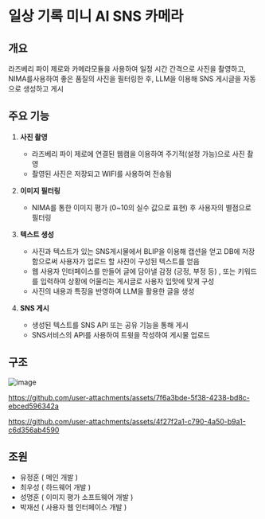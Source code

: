# 일상 기록 미니 AI SNS 카메라


## 개요

라즈베리 파이 제로와 카메라모듈을 사용하여 일정 시간 간격으로 사진을 촬영하고, NIMA를사용하여 좋은 품질의 사진을 필터링한 후, LLM을 이용해 SNS 게시글을 자동으로 생성하고 게시

## 주요 기능

1. **사진 촬영**
   - 라즈베리 파이 제로에 연결된 웹캠을 이용하여 주기적(설정 가능)으로 사진 촬영
   - 촬영된 사진은 저장되고 WIFI를 사용하여 전송됨

2. **이미지 필터링**
   - NIMA를 통한 이미지 평가 (0~10의 실수 값으로 표현) 후 사용자의 별점으로 필터링
   

3. **텍스트 생성**
   - 사진과 텍스트가 있는 SNS게시물에서 BLIP을 이용해 캡션을 얻고 DB에 저장함으로써 사용자가 업로드 할 사진이 구성된 텍스트를 얻음
   - 웹 사용자 인터페이스를 만들어 글에 담아낼 감정 (긍정, 부정 등) , 또는 키워드를 입력하여 상황에 어울리는 게시글로 사용자 입맛에 맞게 구성
   - 사진의 내용과 특징을 반영하여 LLM을 활용한 글을 생성

4. **SNS 게시**
   - 생성된 텍스트를 SNS API 또는 공유 기능을 통해 게시
   - SNS서비스의 API를 사용하여 트윗을 작성하여 게시물 업로드

## 구조
<!--![스크린샷 2024-06-20 142024](https://github.com/NooriDoori/cam/assets/112747810/dad0e2a6-3c6b-45d5-8386-f15983ea17e1)-->

<!--![image](https://github.com/user-attachments/assets/5c26c429-50da-4e99-9d8a-f854e3f96a94)-->

<!-- https://github.com/user-attachments/assets/fd980b3c-f727-4d7c-80f2-799ebbe4699b -->

![image](https://github.com/user-attachments/assets/06df9af1-d069-4634-a153-a5207bf1ae59)

https://github.com/user-attachments/assets/7f6a3bde-5f38-4238-bd8c-ebced596342a

https://github.com/user-attachments/assets/4f27f2a1-c790-4a50-b9a1-c6d356ab4590






## 조원
- 유정훈 ( 메인 개발 ) 
- 최우성 ( 하드웨어 개발 )
- 성명훈 ( 이미지 평가 소프트웨어 개발 )
- 박재선 ( 사용자 웹 인터페이스 개발 )

